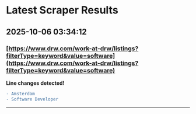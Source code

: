 # Latest Scraper Results

## 2025-10-06 03:34:12

### [https://www.drw.com/work-at-drw/listings?filterType=keyword&value=software](https://www.drw.com/work-at-drw/listings?filterType=keyword&value=software)

**Line changes detected!**

```diff
- Amsterdam
- Software Developer
```

---
